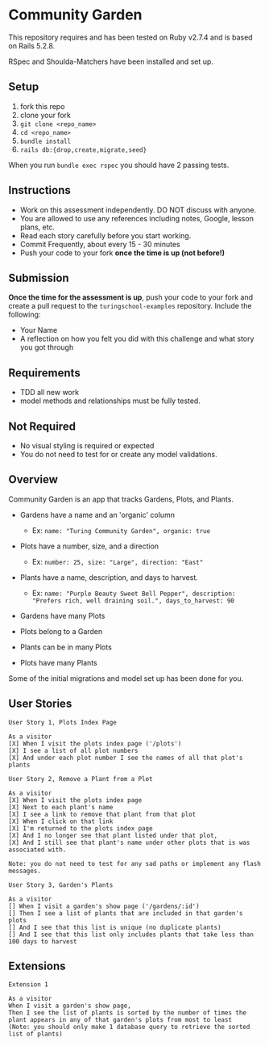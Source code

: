 # Community Garden

This repository requires and has been tested on Ruby v2.7.4 and is based on Rails 5.2.8.

RSpec and Shoulda-Matchers have been installed and set up.

## Setup

1. fork this repo
2. clone your fork
3. `git clone <repo_name>`
4. `cd <repo_name>`
5. `bundle install`
6. `rails db:{drop,create,migrate,seed}`

When you run `bundle exec rspec` you should have 2 passing tests.

## Instructions

* Work on this assessment independently. DO NOT discuss with anyone.
* You are allowed to use any references including notes, Google, lesson plans, etc.
* Read each story carefully before you start working.
* Commit Frequently, about every 15 - 30 minutes
* Push your code to your fork **once the time is up (not before!)**

## Submission

**Once the time for the assessment is up**, push your code to your fork and create a pull request to the `turingschool-examples` repository. Include the following:

* Your Name
* A reflection on how you felt you did with this challenge and what story you got through

## Requirements

* TDD all new work
* model methods and relationships must be fully tested.

## Not Required

* No visual styling is required or expected
* You do not need to test for or create any model validations.


## Overview

Community Garden is an app that tracks Gardens, Plots, and Plants.

* Gardens have a name and an 'organic' column
  * Ex: `name: "Turing Community Garden", organic: true`
* Plots have a number, size, and a direction
 	* Ex: `number: 25, size: "Large", direction: "East"`
* Plants have a name, description, and days to harvest.
  * Ex: `name: "Purple Beauty Sweet Bell Pepper", description: "Prefers rich, well draining soil.", days_to_harvest: 90`
  
* Gardens have many Plots
* Plots belong to a Garden
* Plants can be in many Plots
* Plots have many Plants

Some of the initial migrations and model set up has been done for you.

## User Stories

```
User Story 1, Plots Index Page

As a visitor
[X] When I visit the plots index page ('/plots')
[X] I see a list of all plot numbers
[X] And under each plot number I see the names of all that plot's plants
```

```
User Story 2, Remove a Plant from a Plot

As a visitor
[X] When I visit the plots index page
[X] Next to each plant's name
[X] I see a link to remove that plant from that plot
[X] When I click on that link
[X] I'm returned to the plots index page
[X] And I no longer see that plant listed under that plot,
[X] And I still see that plant's name under other plots that is was associated with.

Note: you do not need to test for any sad paths or implement any flash messages. 
```

```
User Story 3, Garden's Plants

As a visitor
[] When I visit a garden's show page ('/gardens/:id')
[] Then I see a list of plants that are included in that garden's plots
[] And I see that this list is unique (no duplicate plants)
[] And I see that this list only includes plants that take less than 100 days to harvest
```

## Extensions

```
Extension 1

As a visitor
When I visit a garden's show page,
Then I see the list of plants is sorted by the number of times the plant appears in any of that garden's plots from most to least
(Note: you should only make 1 database query to retrieve the sorted list of plants)
```
